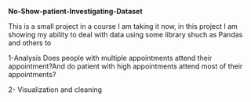 **No-Show-patient-Investigating-Dataset**

This is a small project in a course I am taking it now, in this project I am showing my ability to deal with data using some library shuch as Pandas and others to

1-Analysis Does people with multiple appointments attend their appointment?And do patient with high appointments attend most of their appointments?

2- Visualization and cleaning
